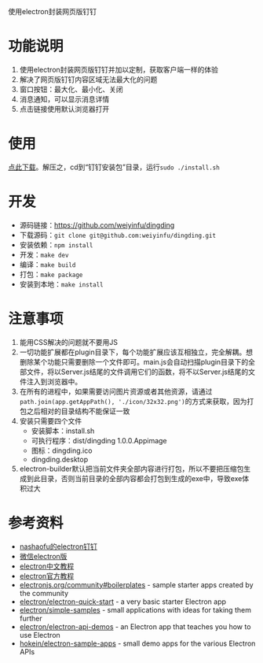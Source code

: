 使用electron封装网页版钉钉

# 功能说明
1. 使用electron封装网页版钉钉并加以定制，获取客户端一样的体验
2. 解决了网页版钉钉内容区域无法最大化的问题
3. 窗口按钮：最大化、最小化、关闭
4. 消息通知，可以显示消息详情
5. 点击链接使用默认浏览器打开

# 使用
[点此下载](https://weiyinfu.cn/%E9%92%89%E9%92%89%E5%AE%89%E8%A3%85%E5%8C%85.tar.gz)。解压之，cd到“钉钉安装包”目录，运行`sudo ./install.sh`

# 开发
* 源码链接：https://github.com/weiyinfu/dingding
* 下载源码：`git clone git@github.com:weiyinfu/dingding.git`
* 安装依赖：`npm install` 
* 开发：`make dev`
* 编译：`make build`
* 打包：`make package`
* 安装到本地：`make install`

# 注意事项
1. 能用CSS解决的问题就不要用JS
2. 一切功能扩展都在plugin目录下，每个功能扩展应该互相独立，完全解耦。想删除某个功能只需要删除一个文件即可。main.js会自动扫描plugin目录下的全部文件，将以Server.js结尾的文件调用它们的函数，将不以Server.js结尾的文件注入到浏览器中。
3. 在所有的进程中，如果需要访问图片资源或者其他资源，请通过`path.join(app.getAppPath(), './icon/32x32.png')`的方式来获取，因为打包之后相对的目录结构不能保证一致
4. 安装只需要四个文件
   * 安装脚本：install.sh
   * 可执行程序：dist/dingding 1.0.0.Appimage
   * 图标：dingding.ico
   * dingding.desktop
5. electron-builder默认把当前文件夹全部内容进行打包，所以不要把压缩包生成到此目录，否则当前目录的全部内容都会打包到生成的exe中，导致exe体积过大

# 参考资料 
* [nashaofu的electron钉钉](https://github.com/nashaofu/dingtalk)
* [微信electron版](https://ywnz.com/linuxjc/2609.html)
* [electron中文教程](https://www.w3cschool.cn/electronmanual/)
* [electron官方教程](https://electron.atom.io/docs/)
* [electronjs.org/community#boilerplates](https://electronjs.org/community#boilerplates) - sample starter apps created by the community
* [electron/electron-quick-start](https://github.com/electron/electron-quick-start) - a very basic starter Electron app
* [electron/simple-samples](https://github.com/electron/simple-samples) - small applications with ideas for taking them further
* [electron/electron-api-demos](https://github.com/electron/electron-api-demos) - an Electron app that teaches you how to use Electron
* [hokein/electron-sample-apps](https://github.com/hokein/electron-sample-apps) - small demo apps for the various Electron APIs